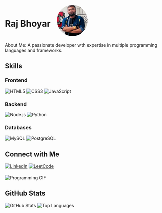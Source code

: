 <div style="display: flex; align-items: center;">
  <h1 style="margin-right: 20px;">Raj Bhoyar</h1>
  <img src="raj.png" style="border-radius: 50%; width: 100px; height: 100px;" alt="Profile Picture">
</div>

<div style="margin-top: 20px;">
  <p>About Me: A passionate developer with expertise in multiple programming languages and frameworks.</p>
</div>

<div style="margin-top: 20px;">
  <h2>Skills</h2>
  
  ### Frontend
  ![HTML5](https://img.shields.io/badge/HTML5-E34F26?style=for-the-badge&logo=html5&logoColor=white)
  ![CSS3](https://img.shields.io/badge/CSS3-1572B6?style=for-the-badge&logo=css3&logoColor=white)
  ![JavaScript](https://img.shields.io/badge/JavaScript-F7DF1E?style=for-the-badge&logo=javascript&logoColor=black)
  
  ### Backend
  ![Node.js](https://img.shields.io/badge/Node.js-339933?style=for-the-badge&logo=node.js&logoColor=white)
  ![Python](https://img.shields.io/badge/Python-3776AB?style=for-the-badge&logo=python&logoColor=white)
  
  ### Databases
  ![MySQL](https://img.shields.io/badge/MySQL-4479A1?style=for-the-badge&logo=mysql&logoColor=white)
  ![PostgreSQL](https://img.shields.io/badge/PostgreSQL-316192?style=for-the-badge&logo=postgresql&logoColor=white)
</div>

<div style="margin-top: 20px;">
  <h2>Connect with Me</h2>
  
  [![LinkedIn](https://img.shields.io/badge/LinkedIn-0077B5?style=for-the-badge&logo=linkedin&logoColor=white)](https://www.linkedin.com/in/raj-bhoyar-b597b416a)
  [![LeetCode](https://img.shields.io/badge/LeetCode-FFA116?style=for-the-badge&logo=leetcode&logoColor=black)](https://leetcode.com/u/raj729/)
</div>

<div style="margin-top: 20px;">
  <img src="https://path-to-gif/programmer-gif.gif" style="width: 200px;" alt="Programming GIF">
</div>

<div style="margin-top: 20px;">
  <h2>GitHub Stats</h2>
  
  ![GitHub Stats](https://github-readme-stats.vercel.app/api?username=rajbhoyar729&theme=dark&show_icons=true)
  ![Top Languages](https://github-readme-stats.vercel.app/api/top-langs/?username=rajbhoyar729&langs_count=8&theme=dark)
</div>
